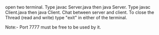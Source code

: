 open two terminal.
Type javac Server.java then java Server.
Type javac Client.java then java Client.
Chat between server and client.
To close the Thread (read and write) type "exit" in either of the terminal.

Note:- Port 7777 must be free to be used by it.

